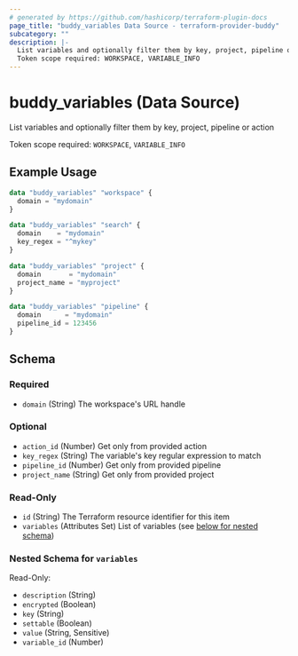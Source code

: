 ```yaml
---
# generated by https://github.com/hashicorp/terraform-plugin-docs
page_title: "buddy_variables Data Source - terraform-provider-buddy"
subcategory: ""
description: |-
  List variables and optionally filter them by key, project, pipeline or action
  Token scope required: WORKSPACE, VARIABLE_INFO
---
```


# buddy_variables (Data Source)

List variables and optionally filter them by key, project, pipeline or action

Token scope required: `WORKSPACE`, `VARIABLE_INFO`

## Example Usage

```terraform
data "buddy_variables" "workspace" {
  domain = "mydomain"
}

data "buddy_variables" "search" {
  domain    = "mydomain"
  key_regex = "^mykey"
}

data "buddy_variables" "project" {
  domain       = "mydomain"
  project_name = "myproject"
}

data "buddy_variables" "pipeline" {
  domain      = "mydomain"
  pipeline_id = 123456
}
```

<!-- schema generated by tfplugindocs -->
## Schema

### Required

- `domain` (String) The workspace's URL handle

### Optional

- `action_id` (Number) Get only from provided action
- `key_regex` (String) The variable's key regular expression to match
- `pipeline_id` (Number) Get only from provided pipeline
- `project_name` (String) Get only from provided project

### Read-Only

- `id` (String) The Terraform resource identifier for this item
- `variables` (Attributes Set) List of variables (see [below for nested schema](#nestedatt--variables))

<a id="nestedatt--variables"></a>
### Nested Schema for `variables`

Read-Only:

- `description` (String)
- `encrypted` (Boolean)
- `key` (String)
- `settable` (Boolean)
- `value` (String, Sensitive)
- `variable_id` (Number)



